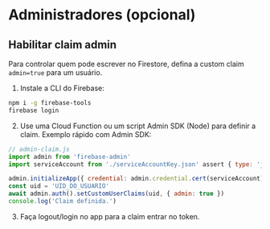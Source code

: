 # Administradores (opcional)

## Habilitar claim admin
Para controlar quem pode escrever no Firestore, defina a custom claim `admin=true` para um usuário.

1. Instale a CLI do Firebase:
```bash
npm i -g firebase-tools
firebase login
```
2. Use uma Cloud Function ou um script Admin SDK (Node) para definir a claim. Exemplo rápido com Admin SDK:
```js
// admin-claim.js
import admin from 'firebase-admin'
import serviceAccount from './serviceAccountKey.json' assert { type: 'json' }

admin.initializeApp({ credential: admin.credential.cert(serviceAccount) })
const uid = 'UID_DO_USUARIO'
await admin.auth().setCustomUserClaims(uid, { admin: true })
console.log('Claim definida.')
```
3. Faça logout/login no app para a claim entrar no token.

